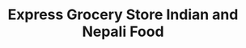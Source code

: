 ---
title: "Express Grocery Store Indian and Nepali Food"
url: /charlottesville/express-grocery-store-indian-and-nepali-food/
shop: Lebensmittel
---
